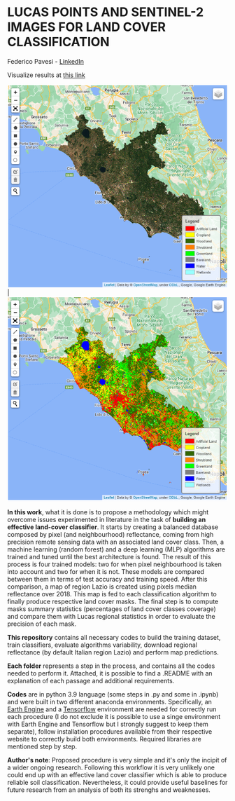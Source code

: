 # LUCAS POINTS AND SENTINEL-2 IMAGES FOR LAND COVER CLASSIFICATION

Federico Pavesi - [LinkedIn](https://www.linkedin.com/in/federico-pavesi-b2360323a/)

Visualize results at [this link](https://federicopavesi-github-app-app-tn5gy3.streamlitapp.com/)

![RGB Lazio image](https://github.com/FedericoPavesi/Lucas_points_for_Sentinel2_LandCover_Download/blob/main/RGB.PNG) | ![Lazio land cover map](https://github.com/FedericoPavesi/Lucas_points_for_Sentinel2_LandCover_Download/blob/main/CLASSIFIED.PNG)

__In this work__, what it is done is to propose a methodology which might overcome issues experimented in literature in the task of __building an effective land-cover classifier__. It starts by creating a balanced database composed by pixel (and neighbourhood) reflectance, coming from high precision remote sensing data with an associated land cover class. Then, a machine learning (random forest) and a deep learning (MLP) algorithms are trained and tuned until the best architecture is found. The result of this process is four trained models: two for when pixel neighbourhood is taken into account and two for when it is not. These models are compared between them in terms of test accuracy and training speed. After this comparison, a map of region Lazio is created using pixels median reflectance over 2018. This map is fed to each classification algorithm to finally produce respective land cover masks. The final step is to compute masks summary statistics (percentages of land cover classes coverage) and compare them with Lucas regional statistics in order to evaluate the precision of each mask.

__This repository__ contains all necessary codes to build the training dataset, train classifiers, evaluate algorithms variability, download regional reflectance (by default Italian region Lazio) and perform map predictions. 

__Each folder__ represents a step in the process, and contains all the codes needed to perform it. Attached, it is possible to find a .README with an explanation of each passage and additional requirements.

__Codes__ are in python 3.9 language (some steps in .py and some in .ipynb) and were built in two different anaconda environments. Specifically, an [Earth Engine](https://earthengine.google.com/) and a [Tensorflow](https://www.tensorflow.org/) environment are needed for correctly run each procedure (I do not exclude it is possible to use a singe environment with Earth Engine and Tensorflow but I strongly suggest to keep them separate), follow installation procedures available from their respective website to correctly build both environments. Required libraries are mentioned step by step.

__Author's note__: Proposed procedure is very simple and it's only the incipit of a wider ongoing research. Following this workflow it is very unlikely one could end up with an effective land cover classifier which is able to produce reliable soil classification. Nevertheless, it could provide useful baselines for future research from an analysis of both its strenghs and weaknesses. 

